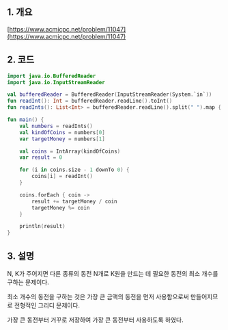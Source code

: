 ## 1. 개요

[https://www.acmicpc.net/problem/11047](https://www.acmicpc.net/problem/11047)

## 2. 코드

```kotlin
import java.io.BufferedReader
import java.io.InputStreamReader

val bufferedReader = BufferedReader(InputStreamReader(System.`in`))
fun readInt(): Int = bufferedReader.readLine().toInt()
fun readInts(): List<Int> = bufferedReader.readLine().split(" ").map { it.toInt() }

fun main() {
    val numbers = readInts()
    val kindOfCoins = numbers[0]
    var targetMoney = numbers[1]

    val coins = IntArray(kindOfCoins)
    var result = 0

    for (i in coins.size - 1 downTo 0) {
        coins[i] = readInt()
    }

    coins.forEach { coin ->
        result += targetMoney / coin
        targetMoney %= coin
    }

    println(result)
}
```

## 3. 설명

N, K가 주어지면 다른 종류의 동전 N개로 K원을 만드는 데 필요한 동전의 최소 개수를 구하는 문제이다.

최소 개수의 동전을 구하는 것은 가장 큰 금액의 동전을 먼저 사용함으로써 만들어지므로 전형적인 그리디 문제이다.

가장 큰 동전부터 거꾸로 저장하여 가장 큰 동전부터 사용하도록 하였다.